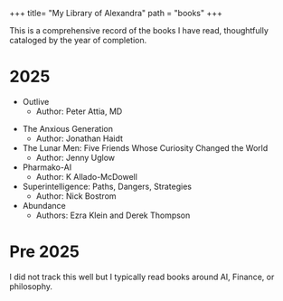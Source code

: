 +++
title= "My Library of Alexandra"
path = "books"
+++


This is a comprehensive record of the books I have read, thoughtfully cataloged by the year of completion.

# 2025
- Outlive
    - Author: Peter Attia, MD
* The Anxious Generation
    - Author: Jonathan Haidt
* The Lunar Men: Five Friends Whose Curiosity Changed the World
   - Author: Jenny Uglow
* Pharmako-AI
   - Author: K Allado-McDowell
* Superintelligence: Paths, Dangers, Strategies
   - Author: Nick Bostrom
* Abundance
   - Authors: Ezra Klein and Derek Thompson

# Pre 2025
I did not track this well but I typically read books around AI, Finance, or philosophy.


